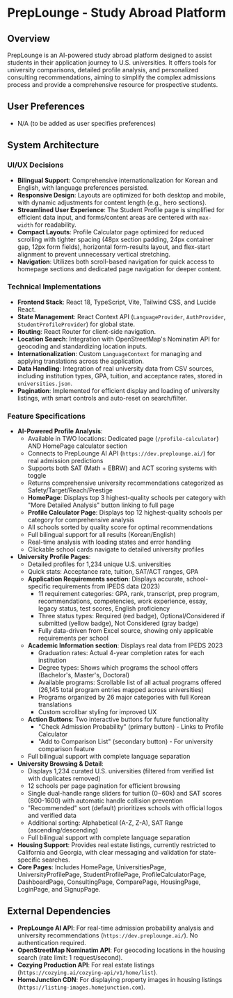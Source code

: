 # PrepLounge - Study Abroad Platform

## Overview
PrepLounge is an AI-powered study abroad platform designed to assist students in their application journey to U.S. universities. It offers tools for university comparisons, detailed profile analysis, and personalized consulting recommendations, aiming to simplify the complex admissions process and provide a comprehensive resource for prospective students.

## User Preferences
- N/A (to be added as user specifies preferences)

## System Architecture

### UI/UX Decisions
- **Bilingual Support**: Comprehensive internationalization for Korean and English, with language preferences persisted.
- **Responsive Design**: Layouts are optimized for both desktop and mobile, with dynamic adjustments for content length (e.g., hero sections).
- **Streamlined User Experience**: The Student Profile page is simplified for efficient data input, and forms/content areas are centered with `max-width` for readability.
- **Compact Layouts**: Profile Calculator page optimized for reduced scrolling with tighter spacing (48px section padding, 24px container gap, 12px form fields), horizontal form-results layout, and flex-start alignment to prevent unnecessary vertical stretching.
- **Navigation**: Utilizes both scroll-based navigation for quick access to homepage sections and dedicated page navigation for deeper content.

### Technical Implementations
- **Frontend Stack**: React 18, TypeScript, Vite, Tailwind CSS, and Lucide React.
- **State Management**: React Context API (`LanguageProvider`, `AuthProvider`, `StudentProfileProvider`) for global state.
- **Routing**: React Router for client-side navigation.
- **Location Search**: Integration with OpenStreetMap's Nominatim API for geocoding and standardizing location inputs.
- **Internationalization**: Custom `LanguageContext` for managing and applying translations across the application.
- **Data Handling**: Integration of real university data from CSV sources, including institution types, GPA, tuition, and acceptance rates, stored in `universities.json`.
- **Pagination**: Implemented for efficient display and loading of university listings, with smart controls and auto-reset on search/filter.

### Feature Specifications
- **AI-Powered Profile Analysis**: 
  - Available in TWO locations: Dedicated page (`/profile-calculator`) AND HomePage calculator section
  - Connects to PrepLounge AI API (`https://dev.preplounge.ai/`) for real admission predictions
  - Supports both SAT (Math + EBRW) and ACT scoring systems with toggle
  - Returns comprehensive university recommendations categorized as Safety/Target/Reach/Prestige
  - **HomePage**: Displays top 3 highest-quality schools per category with "More Detailed Analysis" button linking to full page
  - **Profile Calculator Page**: Displays top 12 highest-quality schools per category for comprehensive analysis
  - All schools sorted by quality score for optimal recommendations
  - Full bilingual support for all results (Korean/English)
  - Real-time analysis with loading states and error handling
  - Clickable school cards navigate to detailed university profiles
- **University Profile Pages**: 
  - Detailed profiles for 1,234 unique U.S. universities
  - Quick stats: Acceptance rate, tuition, SAT/ACT ranges, GPA
  - **Application Requirements section**: Displays accurate, school-specific requirements from IPEDS data (2023)
    - 11 requirement categories: GPA, rank, transcript, prep program, recommendations, competencies, work experience, essay, legacy status, test scores, English proficiency
    - Three status types: Required (red badge), Optional/Considered if submitted (yellow badge), Not Considered (gray badge)
    - Fully data-driven from Excel source, showing only applicable requirements per school
  - **Academic Information section**: Displays real data from IPEDS 2023
    - Graduation rates: Actual 4-year completion rates for each institution
    - Degree types: Shows which programs the school offers (Bachelor's, Master's, Doctoral)
    - Available programs: Scrollable list of all actual programs offered (26,145 total program entries mapped across universities)
    - Programs organized by 26 major categories with full Korean translations
    - Custom scrollbar styling for improved UX
  - **Action Buttons**: Two interactive buttons for future functionality
    - "Check Admission Probability" (primary button) - Links to Profile Calculator
    - "Add to Comparison List" (secondary button) - For university comparison feature
  - Full bilingual support with complete language separation
- **University Browsing & Detail**: 
  - Displays 1,234 curated U.S. universities (filtered from verified list with duplicates removed)
  - 12 schools per page pagination for efficient browsing
  - Single dual-handle range sliders for tuition ($0-$60k) and SAT scores (800-1600) with automatic handle collision prevention
  - "Recommended" sort (default) prioritizes schools with official logos and verified data
  - Additional sorting: Alphabetical (A-Z, Z-A), SAT Range (ascending/descending)
  - Full bilingual support with complete language separation
- **Housing Support**: Provides real estate listings, currently restricted to California and Georgia, with clear messaging and validation for state-specific searches.
- **Core Pages**: Includes HomePage, UniversitiesPage, UniversityProfilePage, StudentProfilePage, ProfileCalculatorPage, DashboardPage, ConsultingPage, ComparePage, HousingPage, LoginPage, and SignupPage.

## External Dependencies
- **PrepLounge AI API**: For real-time admission probability analysis and university recommendations (`https://dev.preplounge.ai/`). No authentication required.
- **OpenStreetMap Nominatim API**: For geocoding locations in the housing search (rate limit: 1 request/second).
- **Cozying Production API**: For real estate listings (`https://cozying.ai/cozying-api/v1/home/list`).
- **HomeJunction CDN**: For displaying property images in housing listings (`https://listing-images.homejunction.com`).